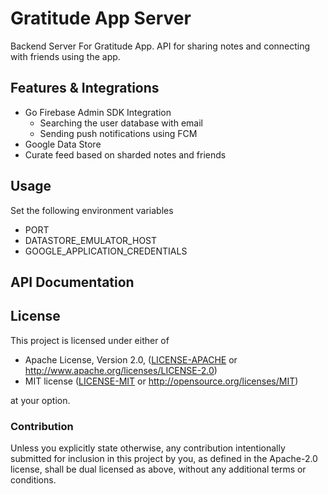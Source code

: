# Gratitude App Server

Backend Server For Gratitude App. 
API for sharing notes and connecting with friends using the app.


## Features & Integrations

* Go Firebase Admin SDK Integration
    * Searching the user database with email
    * Sending push notifications using FCM
* Google Data Store
* Curate feed based on sharded notes and friends

## Usage

Set the following environment variables

* PORT
* DATASTORE_EMULATOR_HOST
* GOOGLE_APPLICATION_CREDENTIALS

## API Documentation



## License

This project is licensed under either of
 * Apache License, Version 2.0, ([LICENSE-APACHE](LICENSE-APACHE) or
   http://www.apache.org/licenses/LICENSE-2.0)
 * MIT license ([LICENSE-MIT](LICENSE-MIT) or
   http://opensource.org/licenses/MIT)

at your option.

### Contribution

Unless you explicitly state otherwise, any contribution intentionally submitted
for inclusion in this project by you, as defined in the Apache-2.0 license,
shall be dual licensed as above, without any additional terms or conditions.
